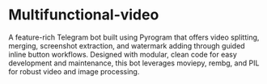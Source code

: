 # Multifunctional-video
A feature-rich Telegram bot built using Pyrogram that offers video splitting, merging, screenshot extraction, and watermark adding through guided inline button workflows. Designed with modular, clean code for easy development and maintenance, this bot leverages moviepy, rembg, and PIL for robust video and image processing.
